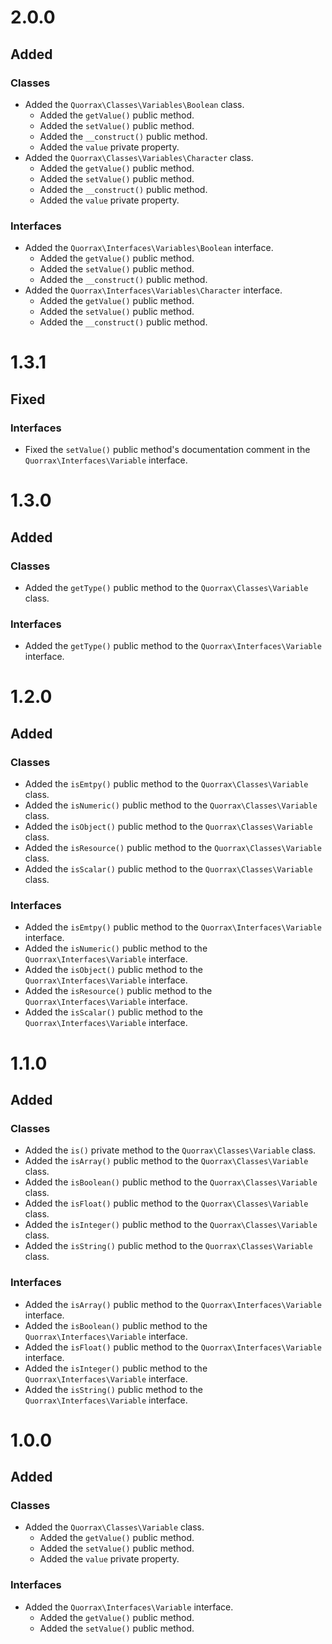 # 2.0.0 #

## Added ##

### Classes ###

+ Added the `Quorrax\Classes\Variables\Boolean` class.
    + Added the `getValue()` public method.
    + Added the `setValue()` public method.
    + Added the `__construct()` public method.
    + Added the `value` private property.
+ Added the `Quorrax\Classes\Variables\Character` class.
    + Added the `getValue()` public method.
    + Added the `setValue()` public method.
    + Added the `__construct()` public method.
    + Added the `value` private property.

### Interfaces ###

+ Added the `Quorrax\Interfaces\Variables\Boolean` interface.
    + Added the `getValue()` public method.
    + Added the `setValue()` public method.
    + Added the `__construct()` public method.
+ Added the `Quorrax\Interfaces\Variables\Character` interface.
    + Added the `getValue()` public method.
    + Added the `setValue()` public method.
    + Added the `__construct()` public method.

# 1.3.1 #

## Fixed ##

### Interfaces ###

+ Fixed the `setValue()` public method's documentation comment in the `Quorrax\Interfaces\Variable` interface.

# 1.3.0 #

## Added ##

### Classes ###
+ Added the `getType()` public method to the `Quorrax\Classes\Variable` class.

### Interfaces ###
+ Added the `getType()` public method to the `Quorrax\Interfaces\Variable` interface.

# 1.2.0 #

## Added ##

### Classes ###
+ Added the `isEmtpy()` public method to the `Quorrax\Classes\Variable` class.
+ Added the `isNumeric()` public method to the `Quorrax\Classes\Variable` class.
+ Added the `isObject()` public method to the `Quorrax\Classes\Variable` class.
+ Added the `isResource()` public method to the `Quorrax\Classes\Variable` class.
+ Added the `isScalar()` public method to the `Quorrax\Classes\Variable` class.

### Interfaces ###
+ Added the `isEmtpy()` public method to the `Quorrax\Interfaces\Variable` interface.
+ Added the `isNumeric()` public method to the `Quorrax\Interfaces\Variable` interface.
+ Added the `isObject()` public method to the `Quorrax\Interfaces\Variable` interface.
+ Added the `isResource()` public method to the `Quorrax\Interfaces\Variable` interface.
+ Added the `isScalar()` public method to the `Quorrax\Interfaces\Variable` interface.

# 1.1.0 #

## Added ##

### Classes ###

+ Added the `is()` private method to the `Quorrax\Classes\Variable` class.
+ Added the `isArray()` public method to the `Quorrax\Classes\Variable` class.
+ Added the `isBoolean()` public method to the `Quorrax\Classes\Variable` class.
+ Added the `isFloat()` public method to the `Quorrax\Classes\Variable` class.
+ Added the `isInteger()` public method to the `Quorrax\Classes\Variable` class.
+ Added the `isString()` public method to the `Quorrax\Classes\Variable` class.

### Interfaces ###

+ Added the `isArray()` public method to the `Quorrax\Interfaces\Variable` interface.
+ Added the `isBoolean()` public method to the `Quorrax\Interfaces\Variable` interface.
+ Added the `isFloat()` public method to the `Quorrax\Interfaces\Variable` interface.
+ Added the `isInteger()` public method to the `Quorrax\Interfaces\Variable` interface.
+ Added the `isString()` public method to the `Quorrax\Interfaces\Variable` interface.

# 1.0.0 #

## Added ##

### Classes ###

+ Added the `Quorrax\Classes\Variable` class.
    + Added the `getValue()` public method.
    + Added the `setValue()` public method.
    + Added the `value` private property.

### Interfaces ###

+ Added the `Quorrax\Interfaces\Variable` interface.
    + Added the `getValue()` public method.
    + Added the `setValue()` public method.
